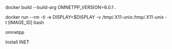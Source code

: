 docker build --build-arg OMNETPP_VERSION=6.0.1 .

docker run --rm -ti -e DISPLAY=$DISPLAY -v /tmp/.X11-unix:/tmp/.X11-unix -t [IMAGE_ID] bash

omnetpp

Install INET